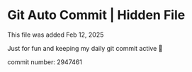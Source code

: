 # Git Auto Commit | Hidden File

This file was added Feb 12, 2025

Just for fun and keeping my daily git commit active 🤪

commit number: 2947461
